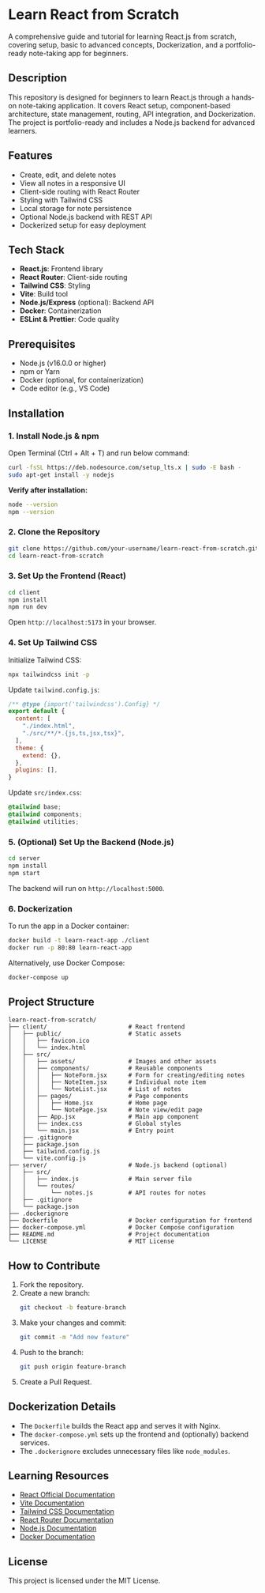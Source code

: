 # Learn React from Scratch

A comprehensive guide and tutorial for learning React.js from scratch, covering setup, basic to advanced concepts, Dockerization, and a portfolio-ready note-taking app for beginners.

## Description
This repository is designed for beginners to learn React.js through a hands-on note-taking application. It covers React setup, component-based architecture, state management, routing, API integration, and Dockerization. The project is portfolio-ready and includes a Node.js backend for advanced learners.

## Features
- Create, edit, and delete notes
- View all notes in a responsive UI
- Client-side routing with React Router
- Styling with Tailwind CSS
- Local storage for note persistence
- Optional Node.js backend with REST API
- Dockerized setup for easy deployment

## Tech Stack
- **React.js**: Frontend library
- **React Router**: Client-side routing
- **Tailwind CSS**: Styling
- **Vite**: Build tool
- **Node.js/Express** (optional): Backend API
- **Docker**: Containerization
- **ESLint & Prettier**: Code quality

## Prerequisites
- Node.js (v16.0.0 or higher)
- npm or Yarn
- Docker (optional, for containerization)
- Code editor (e.g., VS Code)

## Installation

### 1. Install Node.js & npm
Open Terminal (Ctrl + Alt + T) and run below command:
```bash
curl -fsSL https://deb.nodesource.com/setup_lts.x | sudo -E bash -
sudo apt-get install -y nodejs
```
**Verify after installation:**
```bash
node --version
npm --version
```
### 2. Clone the Repository
```bash
git clone https://github.com/your-username/learn-react-from-scratch.git
cd learn-react-from-scratch
```

### 3. Set Up the Frontend (React)
```bash
cd client
npm install
npm run dev
```
Open `http://localhost:5173` in your browser.

### 4. Set Up Tailwind CSS
Initialize Tailwind CSS:
```bash
npx tailwindcss init -p
```

Update `tailwind.config.js`:
```javascript
/** @type {import('tailwindcss').Config} */
export default {
  content: [
    "./index.html",
    "./src/**/*.{js,ts,jsx,tsx}",
  ],
  theme: {
    extend: {},
  },
  plugins: [],
}
```

Update `src/index.css`:
```css
@tailwind base;
@tailwind components;
@tailwind utilities;
```

### 5. (Optional) Set Up the Backend (Node.js)
```bash
cd server
npm install
npm start
```
The backend will run on `http://localhost:5000`.

### 6. Dockerization
To run the app in a Docker container:
```bash
docker build -t learn-react-app ./client
docker run -p 80:80 learn-react-app
```

Alternatively, use Docker Compose:
```bash
docker-compose up
```

## Project Structure
```
learn-react-from-scratch/
├── client/                       # React frontend
│   ├── public/                   # Static assets
│   │   ├── favicon.ico
│   │   └── index.html
│   ├── src/
│   │   ├── assets/               # Images and other assets
│   │   ├── components/           # Reusable components
│   │   │   ├── NoteForm.jsx      # Form for creating/editing notes
│   │   │   ├── NoteItem.jsx      # Individual note item
│   │   │   └── NoteList.jsx      # List of notes
│   │   ├── pages/                # Page components
│   │   │   ├── Home.jsx          # Home page
│   │   │   └── NotePage.jsx      # Note view/edit page
│   │   ├── App.jsx               # Main app component
│   │   ├── index.css             # Global styles
│   │   └── main.jsx              # Entry point
│   ├── .gitignore
│   ├── package.json
│   ├── tailwind.config.js
│   └── vite.config.js
├── server/                       # Node.js backend (optional)
│   ├── src/
│   │   ├── index.js              # Main server file
│   │   └── routes/
│   │       └── notes.js          # API routes for notes
│   ├── .gitignore
│   └── package.json
├── .dockerignore
├── Dockerfile                    # Docker configuration for frontend
├── docker-compose.yml            # Docker Compose configuration
├── README.md                     # Project documentation
└── LICENSE                       # MIT License
```

## How to Contribute
1. Fork the repository.
2. Create a new branch:
   ```bash
   git checkout -b feature-branch
   ```
3. Make your changes and commit:
   ```bash
   git commit -m "Add new feature"
   ```
4. Push to the branch:
   ```bash
   git push origin feature-branch
   ```
5. Create a Pull Request.

## Dockerization Details
- The `Dockerfile` builds the React app and serves it with Nginx.
- The `docker-compose.yml` sets up the frontend and (optionally) backend services.
- The `.dockerignore` excludes unnecessary files like `node_modules`.

## Learning Resources
- [React Official Documentation](https://react.dev)
- [Vite Documentation](https://vitejs.dev)
- [Tailwind CSS Documentation](https://tailwindcss.com)
- [React Router Documentation](https://reactrouter.com)
- [Node.js Documentation](https://nodejs.org)
- [Docker Documentation](https://docs.docker.com)

## License
This project is licensed under the MIT License.
